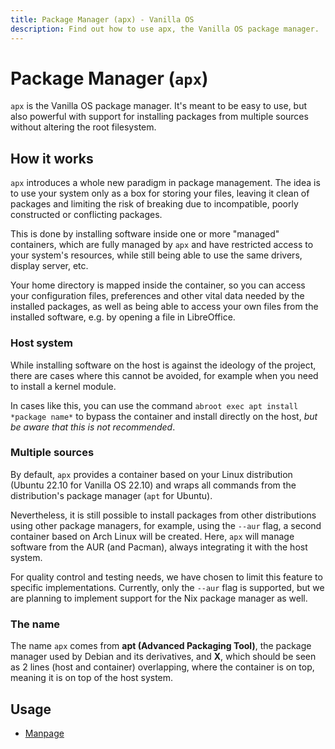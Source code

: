 ```yaml
---
title: Package Manager (apx) - Vanilla OS
description: Find out how to use apx, the Vanilla OS package manager.
---
```


# Package Manager (`apx`)

`apx` is the Vanilla OS package manager. It's meant to be easy to use, but 
also powerful with support for installing packages from multiple sources without 
altering the root filesystem.

## How it works

`apx` introduces a whole new paradigm in package management. The idea is to use 
your system only as a box for storing your files, leaving it clean of packages 
and limiting the risk of breaking due to incompatible, poorly constructed or 
conflicting packages.

This is done by installing software inside one or more "managed" containers, 
which are fully managed by `apx` and have restricted access to your system's 
resources, while still being able to use the same drivers, display server, etc.

Your home directory is mapped inside the container, so you can access your 
configuration files, preferences and other vital data needed by the installed 
packages, as well as being able to access your own files from the installed 
software, e.g. by opening a file in LibreOffice.

### Host system

While installing software on the host is against the ideology of the project, 
there are cases where this cannot be avoided, for example when you need to 
install a kernel module.

In cases like this, you can use the command `abroot exec apt install *package name*`
to bypass the container and install directly on the host, *but be aware that this 
is not recommended*.

### Multiple sources

By default, `apx` provides a container based on your Linux distribution (Ubuntu 
22.10 for Vanilla OS 22.10) and wraps all commands from the distribution's 
package manager (`apt` for Ubuntu).

Nevertheless, it is still possible to install packages from other distributions 
using other package managers, for example, using the `--aur` flag, a second 
container based on Arch Linux will be created. Here, `apx` will manage software 
from the AUR (and Pacman), always integrating it with the host system.

For quality control and testing needs, we have chosen to limit this feature 
to specific implementations. Currently, only the `--aur` flag is supported, but 
we are planning to implement support for the Nix package manager as well.

### The name

The name `apx` comes from **apt (Advanced Packaging Tool)**, the package 
manager used by Debian and its derivatives, and **X**, which should be seen as 
2 lines (host and container) overlapping, where the container is on top, meaning 
it is on top of the host system.

## Usage

- [Manpage](/docs/apx/manpage)
